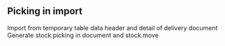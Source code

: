 Picking in import
--------

Import from temporary table data header and detail of delivery document
Generate stock.picking in document and stock.move 

